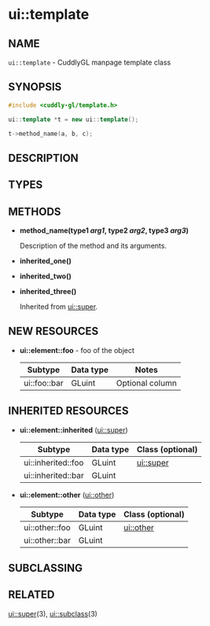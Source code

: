 ui::template
============

## NAME ##

`ui::template` - CuddlyGL manpage template class

## SYNOPSIS ##

<!-- Show each *new* method that the class provides. -->

```cpp
#include <cuddly-gl/template.h>

ui::template *t = new ui::template();

t->method_name(a, b, c);
```

## DESCRIPTION ##

<!-- Overview of what is added in this class.  If larger concepts are
introduced, add headings directly below to discuss each concept in
detail.  Include code snippets in additional headings where
relevant. -->

## TYPES ##

<!-- Optional section.  If the class has new types or special
namespaces, describe them here.  New resource namespaces should be
described in the NEW RESOURCES section, not here. -->

## METHODS ##

<!-- Only describe the public call interface.  Protected or private
methods should not be listed. -->

* **method_name(type1 _arg1_, type2 _arg2_, type3 _arg3_)**

  Description of the method and its arguments.

<!-- Group methods inherited from each superclass together, and link
to that manual page.  Links should go to where the methods are
*defined*, rather than immediate superclasses (where different). -->

* **inherited_one()**
* **inherited_two()**
* **inherited_three()**

  Inherited from [ui::super](ui-super.md).

## NEW RESOURCES ##

* **ui::element::foo** - foo of the object

  | Subtype      | Data type | Notes           |
  | ------------ | --------- | --------------- |
  | ui::foo::bar | GLuint    | Optional column |

## INHERITED RESOURCES ##

* **ui::element::inherited** ([ui::super](ui-super.md))

  | Subtype            | Data type | Class (optional)         |
  | ------------------ | --------- | ------------------------ |
  | ui::inherited::foo | GLuint    | [ui::super](ui-super.md) |
  | ui::inherited::bar | GLuint    |                          |

* **ui::element::other** ([ui::other](ui-other.md))

  | Subtype        | Data type | Class (optional)         |
  | -------------- | --------- | ------------------------ |
  | ui::other::foo | GLuint    | [ui::other](ui-other.md) |
  | ui::other::bar | GLuint    |                          |

<!-- If the entire type and all subtypes are inherited from a single
class, link the class after the type name and omit the Class column
from the table.  Otherwise, omit the class following the type name,
add the Class column to the subtype table, and link to the appropriate
class for each subtype. -->

## SUBCLASSING ##

<!-- Optional section.  Any particular instructions on special
subclassing needs for the class. -->

## RELATED ##

<!-- Links to direct parent classes and subclasses of the class.  Each
link should be followed with the parenthesized section number of the
other page; programming libraries are always in section 3.  Links
should be separated by commas. -->

[ui::super](ui-super.md)(3), [ui::subclass](ui-subclass.md)(3)
